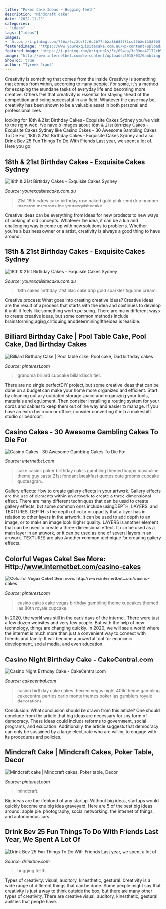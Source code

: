 ```yaml
---
title: "Poker Cake Ideas ~ Hugging Teeth"
description: "Mindcraft cake"
date: "2022-11-10"
categories:
- "ideas"
tags: ["ideas"]
images:
- "https://i.pinimg.com/736x/6c/2b/77/6c2b77402a88655671cc25b2e1358f65.jpg"
featuredImage: "https://www.yourexquisitecake.com.au/wp-content/uploads/2015/08/21st-drip-cake-macarons-web.jpg"
featured_image: "https://i.pinimg.com/originals/3c/09/ea/3c09ea47172cb53c36eec4cab4b8306b.jpg"
image: "http://www.internetbet.com/wp-content/uploads/2015/03/Gambling-Cake-For-Guys.jpg"
ShowToc: true
author: "Tyreek Grant"
---
```



Creativity is something that comes from the inside
Creativity is something that comes from within, according to many people. For some, it's a method for escaping the mundane tasks of everyday life and becoming more creative. Others feel that creativity is essential for staying ahead of the competition and being successful in any field. Whatever the case may be, creativity has been shown to be a valuable asset in both personal and professional lives.

	

		
looking for 18th &amp; 21st Birthday Cakes - Exquisite Cakes Sydney you've visit to the right web. We have 8 Images about 18th &amp; 21st Birthday Cakes - Exquisite Cakes Sydney like Casino Cakes - 30 Awesome Gambling Cakes To Die For, 18th &amp; 21st Birthday Cakes - Exquisite Cakes Sydney and also Drink Bev 25 Fun Things To Do With Friends Last year, we spent a lot of. Here you go:
		
    
## 18th &amp; 21st Birthday Cakes - Exquisite Cakes Sydney

<img loading=lazy src="https://www.yourexquisitecake.com.au/wp-content/uploads/2015/08/21st-drip-cake-macarons-web.jpg" onerror="this.onerror=null;this.src='https://tse2.mm.bing.net/th?id=OIP.7A-oh1HnAz2rlPk0i5wXmQHaLH&amp;pid=15.1';" alt="18th &amp; 21st Birthday Cakes - Exquisite Cakes Sydney">

_Source: yourexquisitecake.com.au_

>21st 18th cakes cake birthday rose naked gold pink semi drip number macaron macarons ice yourexquisitecake. 

	

Creative ideas can be everything from ideas for new products to new ways of looking at old concepts. Whatever the idea, it can be a fun and challenging way to come up with new solutions to problems. Whether you're a business owner or a artist, creativity is always a good thing to have around.

    
## 18th &amp; 21st Birthday Cakes - Exquisite Cakes Sydney

<img loading=lazy src="https://www.yourexquisitecake.com.au/wp-content/uploads/2015/08/Drip-18th-themed.jpg" onerror="this.onerror=null;this.src='https://tse3.mm.bing.net/th?id=OIP.cVNYf48nY4ZPqUeDvwGqBwHaHZ&amp;pid=15.1';" alt="18th &amp; 21st Birthday Cakes - Exquisite Cakes Sydney">

_Source: yourexquisitecake.com.au_

>18th cakes birthday 21st lilac cake drip gold sparkles figurine cream. 

	

Creative process: What goes into creating creative ideas?
Creative ideas are the result of a process that starts with the idea and continues to develop it until it feels like something worth pursuing. There are many different ways to create creative ideas, but some common methods include brainstorming,aging,critiquing,anddeterminingiftheidea is feasible.

    
## Billiard Birthday Cake | Pool Table Cake, Pool Cake, Dad Birthday Cakes

<img loading=lazy src="https://i.pinimg.com/736x/6c/ee/3f/6cee3f8f16d1b20e070dfd3ac733fed7.jpg" onerror="this.onerror=null;this.src='https://tse4.mm.bing.net/th?id=OIP.Pxl9VKtYaqGoWi8eT7ErPgHaJ6&amp;pid=15.1';" alt="Billiard Birthday Cake | Pool table cake, Pool cake, Dad birthday cakes">

_Source: pinterest.com_

>grandma billiard cupcake billardtisch tier. 

	

There are no single perfectDIY project, but some creative ideas that can be done on a budget can make your home more organized and efficient. Start by cleaning out any outdated storage space and organizing your tools, materials and equipment. Then consider installing a routing system for your cords and cables to keep them out of the way and easier to manage. If you have an extra bedroom or office, consider converting it into a makeshift studio or bedroom.

    
## Casino Cakes - 30 Awesome Gambling Cakes To Die For

<img loading=lazy src="http://www.internetbet.com/wp-content/uploads/2015/03/Gambling-Cake-For-Guys.jpg" onerror="this.onerror=null;this.src='https://tse2.mm.bing.net/th?id=OIP.WcOLeWHejF78gAGSqX9e5QHaFv&amp;pid=15.1';" alt="Casino Cakes - 30 Awesome Gambling Cakes To Die For">

_Source: internetbet.com_

>cake casino poker birthday cakes gambling themed happy masculine theme guy pasta 21st fondant breakfast quotes cute grooms cupcake quotesgram. 

	

Gallery effects: How to create gallery effects in your artwork.
Gallery effects are the use of elements within an artwork to create a three-dimensional effect. There are many different techniques that can be used to create gallery effects, but some common ones include usingDEPTH, LAYERS, and TEXTURES.
 DEPTH is the depth of color or opacity that a layer has in relation to other layers in the artwork. It can be used to add depth to an image, or to make an image look higher quality. LAYERS is another element that can be used to create a three-dimensional effect. It can be used as a main layer in an artwork, or it can be used as one of several layers in an artwork. TEXTURES are also Another common technique for creating gallery effects.

    
## Colorful Vegas Cake! See More: Http://www.internetbet.com/casino-cakes

<img loading=lazy src="https://i.pinimg.com/originals/3c/09/ea/3c09ea47172cb53c36eec4cab4b8306b.jpg" onerror="this.onerror=null;this.src='https://tse2.mm.bing.net/th?id=OIP.p_5Gkbo_smtpdNuE1ramfgHaLH&amp;pid=15.1';" alt="Colorful Vegas Cake! See more: http://www.internetbet.com/casino-cakes">

_Source: pinterest.com_

>casino cakes cake vegas birthday gambling theme cupcakes themed las 80th royale cupcake. 

	

In 2020, the world was still in the early days of the internet. There were just a few dozen websites and very few people. But with the help of new technology, things are changing quickly. In 2020, we will see a world where the internet is much more than just a convenient way to connect with friends and family. It will become a powerful tool for economic development, social media, and even education.

    
## Casino Night Birthday Cake - CakeCentral.com

<img loading=lazy src="https://cdn001.cakecentral.com/gallery/2015/03/900_8170396pD6_casino-night-birthday-cake.png" onerror="this.onerror=null;this.src='https://tse3.mm.bing.net/th?id=OIP.Qvw36l0m6llaTNsDcHeOmQHaLj&amp;pid=15.1';" alt="Casino Night Birthday Cake - CakeCentral.com">

_Source: cakecentral.com_

>casino birthday cake cakes themed vegas night 40th theme gambling cakecentral parties carlo monte themes poker las gamblers royale decorations. 

	

Conclusion: What conclusion should be drawn from this article?
One should conclude from the article that big ideas are necessary for any form of democracy. These ideas could include reforms to government, social programs, and education. Additionally, the article suggests that democracy can only be sustained by a large electorate who are willing to engage with its procedures and policies.

    
## Mindcraft Cake | Mindcraft Cakes, Poker Table, Decor

<img loading=lazy src="https://i.pinimg.com/736x/6c/2b/77/6c2b77402a88655671cc25b2e1358f65.jpg" onerror="this.onerror=null;this.src='https://tse2.mm.bing.net/th?id=OIP.zOXOjhLzVgJS1oq1mYw5rAHaJ3&amp;pid=15.1';" alt="Mindcraft cake | Mindcraft cakes, Poker table, Decor">

_Source: pinterest.com_

>mindcraft. 

	

Big ideas are the lifeblood of any startup. Without big ideas, startups would quickly become one big idea graveyard. Here are 5 of the best big ideas around: apple pie, photography, social networking, the internet of things, and autonomous cars.

    
## Drink Bev 25 Fun Things To Do With Friends Last Year, We Spent A Lot Of

<img loading=lazy src="https://cdn.shopify.com/s/files/1/3001/0772/articles/1F1A7019FINALedit_190f7ac9-4422-417e-82f7-45e2dd8a3265_1200x1200.jpg?v=1626516401" onerror="this.onerror=null;this.src='https://tse2.mm.bing.net/th?id=OIP.BAhlWcRvw4Nd1nGRJGeAzQHaE8&amp;pid=15.1';" alt="Drink Bev 25 Fun Things To Do With Friends Last year, we spent a lot of">

_Source: drinkbev.com_

>hugging teeth. 

	

Types of creativity: visual, auditory, kinesthetic, gestural.
Creativity is a wide range of different things that can be done. Some people might say that creativity is just a way to think outside the box, but there are many other types of creativity. There are creative visual, auditory, kinesthetic, gestural abilities that people have.

